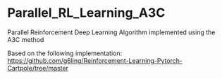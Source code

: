 # Parallel_RL_Learning_A3C
Parallel Reinforcement Deep Learning Algorithm implemented using the A3C method

Based on the following implementation: https://github.com/g6ling/Reinforcement-Learning-Pytorch-Cartpole/tree/master